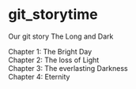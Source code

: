 # git_storytime


Our git story
The Long and Dark

Chapter 1: The Bright Day  
Chapter 2: The loss of Light  
Chapter 3: The everlasting Darkness  
Chapter 4: Eternity  
